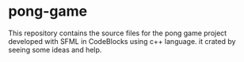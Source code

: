 # pong-game
This repository contains the source files for the pong game project developed with SFML in CodeBlocks using c++ language.
it crated by seeing some ideas and help.
